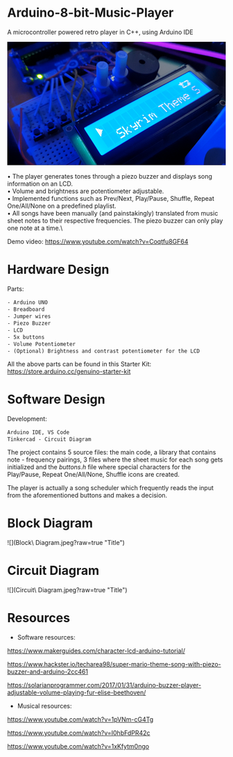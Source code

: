 # Arduino-8-bit-Music-Player
A microcontroller powered retro player in C++, using Arduino IDE

![](Demo.png?raw=true "Title")

• The player generates tones through a piezo buzzer and displays song information on an LCD.\
• Volume and brightness are potentiometer adjustable.\
• Implemented functions such as Prev/Next, Play/Pause, Shuffle, Repeat One/All/None on a predefined playlist.\
• All songs have been manually (and painstakingly) translated from music sheet notes to their respective frequencies. The piezo buzzer can only play one note at a time.\

Demo video: https://www.youtube.com/watch?v=Coqtfu8GF64

# Hardware Design

Parts:

    - Arduino UNO
    - Breadboard
    - Jumper wires
    - Piezo Buzzer
    - LCD
    - 5x buttons
    - Volume Potentiometer
    - (Optional) Brightness and contrast potentiometer for the LCD

All the above parts can be found in this Starter Kit: https://store.arduino.cc/genuino-starter-kit

# Software Design

Development:

    Arduino IDE, VS Code
    Tinkercad - Circuit Diagram
    
The project contains 5 source files: the main code, a library that contains note - frequency pairings, 3 files where the sheet music for each song gets initialized and the _buttons.h_ file where special characters for the Play/Pause, Repeat One/All/None, Shuffle icons are created.

The player is actually a song scheduler which frequently reads the input from the aforementioned buttons and makes a decision.

# Block Diagram
![](Block\ Diagram.jpeg?raw=true "Title")

# Circuit Diagram
![](Circuit\ Diagram.jpeg?raw=true "Title")

# Resources

- Software resources:

https://www.makerguides.com/character-lcd-arduino-tutorial/

https://www.hackster.io/techarea98/super-mario-theme-song-with-piezo-buzzer-and-arduino-2cc461

https://solarianprogrammer.com/2017/01/31/arduino-buzzer-player-adjustable-volume-playing-fur-elise-beethoven/

- Musical resources:

https://www.youtube.com/watch?v=1pVNm-cG4Tg

https://www.youtube.com/watch?v=I0hbFdPR42c

https://www.youtube.com/watch?v=1xKfytm0ngo





